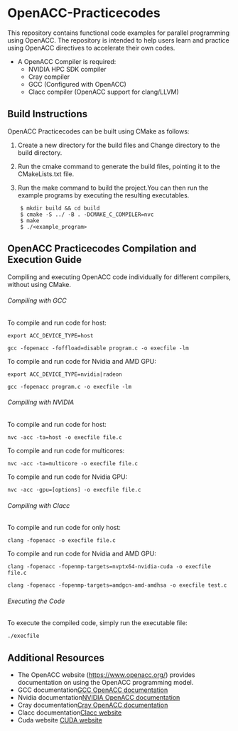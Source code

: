 # OpenACC-Practicecodes

This repository contains functional code examples for parallel programming using OpenACC. The repository is intended to help users learn and practice using OpenACC directives to accelerate their own codes.

- A OpenACC Compiler is required:
  - NVIDIA HPC SDK compiler
  - Cray compiler
  - GCC (Configured with OpenACC) 
  - Clacc compiler (OpenACC support for clang/LLVM)
## Build Instructions

OpenACC Practicecodes can be built using CMake as follows:

1. Create a new directory for the build files and Change directory to the build directory.

2. Run the cmake command to generate the build files, pointing it to the CMakeLists.txt file.

3. Run the make command to build the project.You can then run the example programs by executing the resulting executables.
```
    $ mkdir build && cd build
    $ cmake -S ../ -B . -DCMAKE_C_COMPILER=nvc
    $ make
    $ ./<example_program>
```    

## OpenACC Practicecodes Compilation and Execution Guide

Compiling and executing OpenACC code individually for different compilers, without using CMake.

###### Compiling with GCC
To compile and run code for host:
```
export ACC_DEVICE_TYPE=host

gcc -fopenacc -foffload=disable program.c -o execfile -lm
```
To compile and run code for Nvidia and AMD GPU:
```
export ACC_DEVICE_TYPE=nvidia|radeon

gcc -fopenacc program.c -o execfile -lm
```
###### Compiling with NVIDIA
To compile and run code for host:
```
nvc -acc -ta=host -o execfile file.c
```
To compile and run code for multicores:
```
nvc -acc -⁠ta=multicore -o execfile file.c
```
To compile and run code for Nvidia GPU:
```
nvc -acc -gpu=[options] -o execfile file.c
```

###### Compiling with Clacc
To compile and run code for only host:
```
clang -fopenacc -o execfile file.c
```
To compile and run code for Nvidia and AMD GPU:
```
clang -fopenacc -fopenmp-targets=nvptx64-nvidia-cuda -o execfile file.c

clang -fopenacc -fopenmp-targets=amdgcn-amd-amdhsa -o execfile test.c
```
###### Executing the Code
To execute the compiled code, simply run the executable file:
```
./execfile
```

## Additional Resources

- The OpenACC website (https://www.openacc.org/) provides documentation on using the OpenACC programming model.
- GCC documentation[GCC OpenACC documentation](https://gcc.gnu.org/wiki/OpenACC)
- Nvidia documentation[NVIDIA OpenACC documentation](https://docs.nvidia.com/cuda/cuda-compiler-driver-nvc/index.html)
- Cray documentation[Cray OpenACC documentation](https://docs.cray.com/books/S-2489-51/html-S-2489-51/openacc.html)
- Clacc documentation[Clacc website](https://www.openacc.org/sites/default/files/inline-images/events/F2F20%20presentations/BoF-clacc.pdf)
- Cuda website [CUDA website](https://developer.nvidia.com/cuda-zone)
